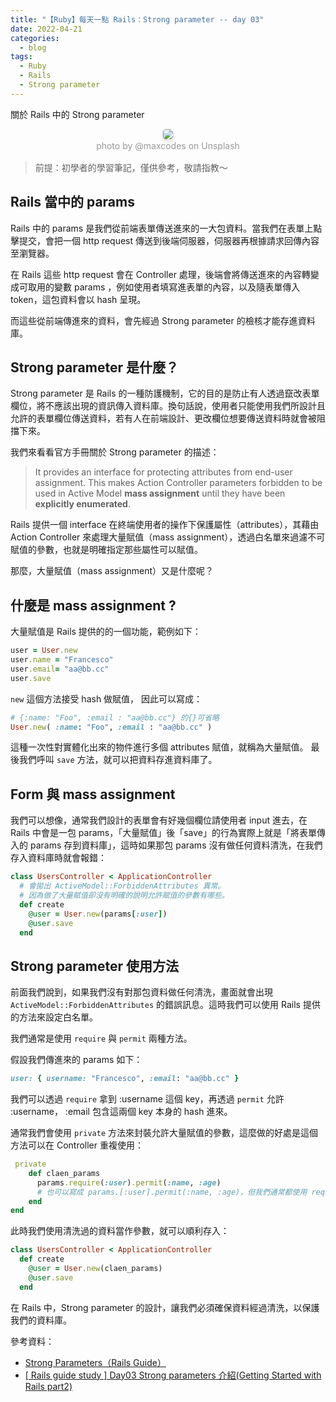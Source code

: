 ```yaml
---
title: "【Ruby】每天一點 Rails：Strong parameter -- day 03"
date: 2022-04-21
categories:
  - blog
tags:
  - Ruby
  - Rails
  - Strong parameter
---
```


關於 Rails 中的 Strong parameter

<center>
    <img style="border-radius: 0.3125em;
    box-shadow: 0 2px 4px 0 rgba(34,36,38,.12),0 2px 10px 0 rgba(34,36,38,.08);" 
    src="https://miro.medium.com/max/875/1*pv_Izc6m-aHltyZgLQqptQ.jpeg">
    <br>
    <div style="color:orange;
    display: inline-block;
    color: #999;
    padding: 2px; font-size:14px">photo by @maxcodes on Unsplash</div>
</center>

> 前提：初學者的學習筆記，僅供參考，敬請指教～

## Rails 當中的 params

Rails 中的 params 是我們從前端表單傳送進來的一大包資料。當我們在表單上點擊提交，會把一個 http request 傳送到後端伺服器，伺服器再根據請求回傳內容至瀏覽器。

在 Rails 這些 http request 會在 Controller 處理，後端會將傳送進來的內容轉變成可取用的變數 params ，例如使用者填寫進表單的內容，以及隨表單傳入 token，這包資料會以 hash 呈現。

而這些從前端傳進來的資料，會先經過 Strong parameter 的檢核才能存進資料庫。

## Strong parameter 是什麼？

Strong parameter 是 Rails 的一種防護機制，它的目的是防止有人透過竄改表單欄位，將不應該出現的資訊傳入資料庫。換句話說，使用者只能使用我們所設計且允許的表單欄位傳送資料，若有人在前端設計、更改欄位想要傳送資料時就會被阻擋下來。

我們來看看官方手冊關於 Strong parameter 的描述：

> It provides an interface for protecting attributes from end-user assignment. This makes Action Controller parameters forbidden to be used in Active Model **mass assignment** until they have been **explicitly enumerated**.

Rails 提供一個 interface 在終端使用者的操作下保護屬性（attributes），其藉由 Action Controller 來處理大量賦值（mass assignment），透過白名單來過濾不可賦值的參數，也就是明確指定那些屬性可以賦值。

那麼，大量賦值（mass assignment）又是什麼呢？

## 什麼是 mass assignment ?

大量賦值是 Rails 提供的的一個功能，範例如下：

```ruby
user = User.new
user.name = "Francesco"
user.email= "aa@bb.cc"
user.save
```

`new` 這個方法接受 hash 做賦值， 因此可以寫成：

```ruby
# {:name: "Foo", :email : "aa@bb.cc"} 的{}可省略
User.new( :name: "Foo", :email : "aa@bb.cc" )
```

這種一次性對實體化出來的物件進行多個 attributes 賦值，就稱為大量賦值。
最後我們呼叫 `save` 方法，就可以把資料存進資料庫了。

## Form 與 mass assignment

我們可以想像，通常我們設計的表單會有好幾個欄位請使用者 input 進去，在 Rails 中會是一包 params，「大量賦值」後「save」的行為實際上就是「將表單傳入的 params 存到資料庫」，這時如果那包 params 沒有做任何資料清洗，在我們存入資料庫時就會報錯：

```ruby
class UsersController < ApplicationController
  # 會拋出 ActiveModel::ForbiddenAttributes 異常。
  # 因為做了大量賦值卻沒有明確的說明允許賦值的參數有哪些。
  def create
    @user = User.new(params[:user])
    @user.save
  end
```

## Strong parameter 使用方法

前面我們說到，如果我們沒有對那包資料做任何清洗，畫面就會出現 `ActiveModel::ForbiddenAttributes`
的錯誤訊息。這時我們可以使用 Rails 提供的方法來設定白名單。

我們通常是使用 `require` 與 `permit` 兩種方法。

假設我們傳進來的 params 如下：

```ruby
user: { username: "Francesco", :email: "aa@bb.cc" }
```

我們可以透過 `require` 拿到 :username 這個 key，再透過 `permit` 允許 :username， :email 包含這兩個 key 本身的 hash 進來。

通常我們會使用 `private` 方法來封裝允許大量賦值的參數，這麼做的好處是這個方法可以在 Controller 重複使用：

```ruby
 private
    def claen_params
      params.require(:user).permit(:name, :age)
      # 也可以寫成 params.[:user].permit(:name, :age)，但我們通常都使用 require
    end
end
```

此時我們使用清洗過的資料當作參數，就可以順利存入：

```ruby
class UsersController < ApplicationController
  def create
    @user = User.new(claen_params)
    @user.save
  end
```

在 Rails 中，Strong parameter 的設計，讓我們必須確保資料經過清洗，以保護我們的資料庫。

參考資料：

- [Strong Parameters（Rails Guide）](https://edgeapi.rubyonrails.org/classes/ActionController/StrongParameters.html)
- [[ Rails guide study ] Day03 Strong parameters 介紹(Getting Started with Rails part2)](https://ithelp.ithome.com.tw/articles/10214372)

